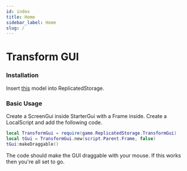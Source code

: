 ```yaml
---
id: index
title: Home
sidebar_label: Home
slug: /
---
```


# Transform GUI
### Installation
Insert [this](https://github.com/itsajhere/transformgui/releases) model into ReplicatedStorage.
### Basic Usage
Create a ScreenGui inside StarterGui with a Frame inside. Create a LocalScript and add the following code.
```lua
local TransformGui = require(game.ReplicatedStorage.TransformGui)
local tGui = TransformGui.new(script.Parent.Frame, false)
tGui:makeDraggable()
```
The code should make the GUI draggable with your mouse.
If this works then you're all set to go.